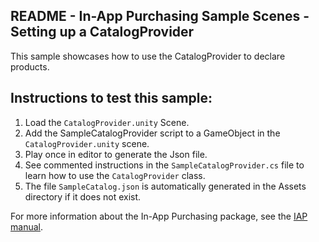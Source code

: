 ## README - In-App Purchasing Sample Scenes - Setting up a CatalogProvider

This sample showcases how to use the CatalogProvider to declare products.

## Instructions to test this sample:

1. Load the `CatalogProvider.unity` Scene.
2. Add the SampleCatalogProvider script to a GameObject in the `CatalogProvider.unity` scene.
3. Play once in editor to generate the Json file.
4. See commented instructions in the `SampleCatalogProvider.cs` file to learn how to use the `CatalogProvider` class.
5. The file `SampleCatalog.json` is automatically generated in the Assets directory if it does not exist.

For more information about the In-App Purchasing package, see the [IAP manual](https://docs.unity.com/ugs/en-us/manual/iap/manual/overview).
